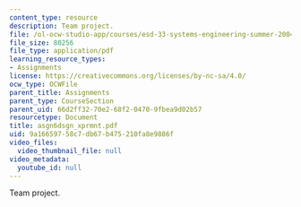```yaml
---
content_type: resource
description: Team project.
file: /ol-ocw-studio-app/courses/esd-33-systems-engineering-summer-2004/9a16659758c7db67b475210fa8e9886f_asgn6dsgn_xprmnt.pdf
file_size: 80256
file_type: application/pdf
learning_resource_types:
- Assignments
license: https://creativecommons.org/licenses/by-nc-sa/4.0/
ocw_type: OCWFile
parent_title: Assignments
parent_type: CourseSection
parent_uid: 66d2ff32-70e2-68f2-0470-9fbea9d02b57
resourcetype: Document
title: asgn6dsgn_xprmnt.pdf
uid: 9a166597-58c7-db67-b475-210fa8e9886f
video_files:
  video_thumbnail_file: null
video_metadata:
  youtube_id: null
---
```

Team project.